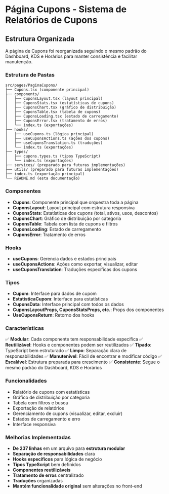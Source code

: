 # Página Cupons - Sistema de Relatórios de Cupons

## Estrutura Organizada

A página de Cupons foi reorganizada seguindo o mesmo padrão do Dashboard, KDS e Horários para manter consistência e facilitar manutenção.

### Estrutura de Pastas

```
src/pages/PaginaCupons/
├── Cupons.tsx (componente principal)
├── components/
│   ├── CuponsLayout.tsx (layout principal)
│   ├── CuponsStats.tsx (estatísticas de cupons)
│   ├── CuponsChart.tsx (gráfico de distribuição)
│   ├── CuponsTable.tsx (tabela de cupons)
│   ├── CuponsLoading.tsx (estado de carregamento)
│   ├── CuponsError.tsx (tratamento de erros)
│   └── index.ts (exportações)
├── hooks/
│   ├── useCupons.ts (lógica principal)
│   ├── useCuponsActions.ts (ações dos cupons)
│   ├── useCuponsTranslation.ts (traduções)
│   └── index.ts (exportações)
├── types/
│   ├── cupons.types.ts (tipos TypeScript)
│   └── index.ts (exportações)
├── services/ (preparado para futuras implementações)
├── utils/ (preparado para futuras implementações)
├── index.ts (exportação principal)
└── README.md (esta documentação)
```

### Componentes

- **Cupons**: Componente principal que orquestra toda a página
- **CuponsLayout**: Layout principal com estrutura responsiva
- **CuponsStats**: Estatísticas dos cupons (total, ativos, usos, descontos)
- **CuponsChart**: Gráfico de distribuição por categoria
- **CuponsTable**: Tabela com lista de cupons e filtros
- **CuponsLoading**: Estado de carregamento
- **CuponsError**: Tratamento de erros

### Hooks

- **useCupons**: Gerencia dados e estados principais
- **useCuponsActions**: Ações como exportar, visualizar, editar
- **useCuponsTranslation**: Traduções específicas dos cupons

### Tipos

- **Cupom**: Interface para dados de cupom
- **EstatisticaCupom**: Interface para estatísticas
- **CuponsData**: Interface principal com todos os dados
- **CuponsLayoutProps, CuponsStatsProps, etc.**: Props dos componentes
- **UseCuponsReturn**: Retorno dos hooks

### Características

✅ **Modular**: Cada componente tem responsabilidade específica
✅ **Reutilizável**: Hooks e componentes podem ser reutilizados
✅ **Tipado**: TypeScript bem estruturado
✅ **Limpo**: Separação clara de responsabilidades
✅ **Manutenível**: Fácil de encontrar e modificar código
✅ **Escalável**: Estrutura preparada para crescimento
✅ **Consistente**: Segue o mesmo padrão do Dashboard, KDS e Horários

### Funcionalidades

- Relatório de cupons com estatísticas
- Gráfico de distribuição por categoria
- Tabela com filtros e busca
- Exportação de relatórios
- Gerenciamento de cupons (visualizar, editar, excluir)
- Estados de carregamento e erro
- Interface responsiva

### Melhorias Implementadas

- **De 237 linhas** em um arquivo para **estrutura modular**
- **Separação de responsabilidades** clara
- **Hooks específicos** para lógica de negócio
- **Tipos TypeScript** bem definidos
- **Componentes reutilizáveis**
- **Tratamento de erros** centralizado
- **Traduções** organizadas
- **Mantém funcionalidade original** sem alterações no front-end
